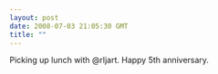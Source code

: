 ```yaml
---
layout: post
date: 2008-07-03 21:05:30 GMT
title: ""
---
```

Picking up lunch with @rljart. Happy 5th anniversary.